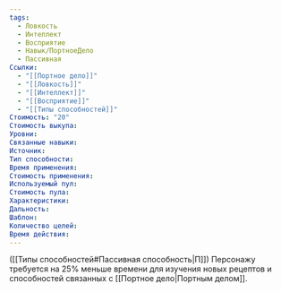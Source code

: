 ```yaml
---
tags:
  - Ловкость
  - Интеллект
  - Восприятие
  - Навык/ПортноеДело
  - Пассивная
Ссылки:
  - "[[Портное дело]]"
  - "[[Ловкость]]"
  - "[[Интеллект]]"
  - "[[Восприятие]]"
  - "[[Типы способностей]]"
Стоимость: "20"
Стоимость выкупа:
Уровни:
Связанные навыки:
Источник:
Тип способности:
Время применения:
Стоимость применения:
Используемый пул:
Стоимость пула:
Характеристики:
Дальность:
Шаблон:
Количество целей:
Время действия:
---
```

([[Типы способностей#Пассивная способность|П]]) Персонажу требуется на 25% меньше времени для изучения новых рецептов и способностей связанных с [[Портное дело|Портным делом]].